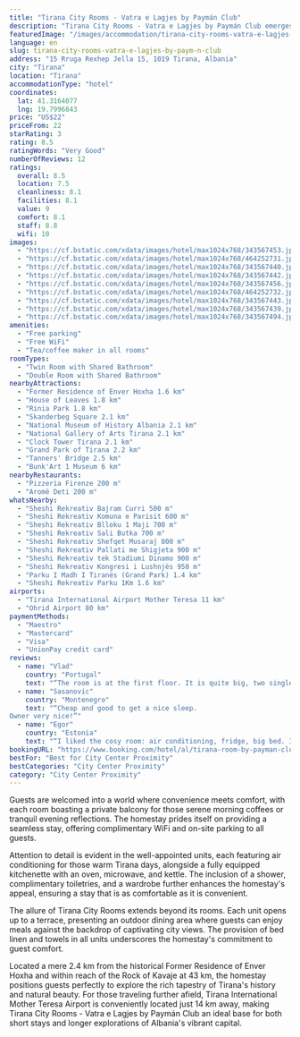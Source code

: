 ```yaml
---
title: "Tirana City Rooms - Vatra e Lagjes by Paymán Club"
description: "Tirana City Rooms - Vatra e Lagjes by Paymán Club emerges as a prime choice for travelers seeking a blend of comfort and convenience in the heart of Tirana."
featuredImage: "/images/accommodation/tirana-city-rooms-vatra-e-lagjes-by-paym-n-club-343567453.jpg"
language: en
slug: tirana-city-rooms-vatra-e-lagjes-by-paym-n-club
address: "15 Rruga Rexhep Jella 15, 1019 Tirana, Albania"
city: "Tirana"
location: "Tirana"
accommodationType: "hotel"
coordinates:
  lat: 41.3164077
  lng: 19.7996843
price: "US$22"
priceFrom: 22
starRating: 3
rating: 8.5
ratingWords: "Very Good"
numberOfReviews: 12
ratings:
  overall: 8.5
  location: 7.5
  cleanliness: 8.1
  facilities: 8.1
  value: 9
  comfort: 8.1
  staff: 8.8
  wifi: 10
images:
  - "https://cf.bstatic.com/xdata/images/hotel/max1024x768/343567453.jpg?k=b479d210b61c9e5316e408b3e8c2484f6c0168d015a5eec8581eebcc4cda4d1c&o=&hp=1"
  - "https://cf.bstatic.com/xdata/images/hotel/max1024x768/464252731.jpg?k=0d962ec41fb579c5be01a2647b07e65da5da64603dc1b91f76d9a2c4c39291f6&o=&hp=1"
  - "https://cf.bstatic.com/xdata/images/hotel/max1024x768/343567440.jpg?k=24de90f28936ca4348ac9d2b2a72bf9498e2f7008d7f0ffc1f468cf685958841&o=&hp=1"
  - "https://cf.bstatic.com/xdata/images/hotel/max1024x768/343567442.jpg?k=13fab45f7d9a2e12d7b1b30a3fa130d6f24207a33b70a3525199198e0d5f2e06&o=&hp=1"
  - "https://cf.bstatic.com/xdata/images/hotel/max1024x768/343567456.jpg?k=e6fd6e15aca6abdfadaa4a0ff3b924b5f4f66885e32fae3d35655c1937974d5a&o=&hp=1"
  - "https://cf.bstatic.com/xdata/images/hotel/max1024x768/464252732.jpg?k=2ffced9a69cc1579e826f86181df686b4e6fe826b012a422c5be6932b23523c2&o=&hp=1"
  - "https://cf.bstatic.com/xdata/images/hotel/max1024x768/343567443.jpg?k=bec4c8b26ee2f959cae460bc09ef0577bfe92512e0ccb3eb206ab421ba5baf13&o=&hp=1"
  - "https://cf.bstatic.com/xdata/images/hotel/max1024x768/343567439.jpg?k=94cb1ae65bd1cd813c08963a01eabc0f60b6c0e6f02f8a952e1103a8d00dbb3f&o=&hp=1"
  - "https://cf.bstatic.com/xdata/images/hotel/max1024x768/343567494.jpg?k=03de423f9e95c00ba645422b75c549c1470b728960d206aba95678429335ca0e&o=&hp=1"
amenities:
  - "Free parking"
  - "Free WiFi"
  - "Tea/coffee maker in all rooms"
roomTypes:
  - "Twin Room with Shared Bathroom"
  - "Double Room with Shared Bathroom"
nearbyAttractions:
  - "Former Residence of Enver Hoxha 1.6 km"
  - "House of Leaves 1.8 km"
  - "Rinia Park 1.8 km"
  - "Skanderbeg Square 2.1 km"
  - "National Museum of History Albania 2.1 km"
  - "National Gallery of Arts Tirana 2.1 km"
  - "Clock Tower Tirana 2.1 km"
  - "Grand Park of Tirana 2.2 km"
  - "Tanners' Bridge 2.5 km"
  - "Bunk'Art 1 Museum 6 km"
nearbyRestaurants:
  - "Pizzeria Firenze 200 m"
  - "Aromë Deti 200 m"
whatsNearby:
  - "Sheshi Rekreativ Bajram Curri 500 m"
  - "Sheshi Rekreativ Komuna e Parisit 600 m"
  - "Sheshi Rekreativ Blloku 1 Maji 700 m"
  - "Sheshi Rekreativ Sali Butka 700 m"
  - "Sheshi Rekreativ Shefqet Musaraj 800 m"
  - "Sheshi Rekreativ Pallati me Shigjeta 900 m"
  - "Sheshi Rekreativ tek Stadiumi Dinamo 900 m"
  - "Sheshi Rekreativ Kongresi i Lushnjës 950 m"
  - "Parku I Madh I Tiranës (Grand Park) 1.4 km"
  - "Sheshi Rekreativ Parku 1Km 1.6 km"
airports:
  - "Tirana International Airport Mother Teresa 11 km"
  - "Ohrid Airport 80 km"
paymentMethods:
  - "Maestro"
  - "Mastercard"
  - "Visa"
  - "UnionPay credit card"
reviews:
  - name: "Vlad"
    country: "Portugal"
    text: "“The room is at the first floor. It is quite big, two single beds, two big windows, two tables and a wardrobe. I liked that the kitchen was well equipped, even with a kettle, electric stove etc. I had acces to the fridge. The bathroom was clean....”"
  - name: "Sasanovic"
    country: "Montenegro"
    text: "“Cheap and good to get a nice sleep.
Owner very nice!”"
  - name: "Egor"
    country: "Estonia"
    text: "“I liked the cosy room: air conditioning, fridge, big bed. I also liked stable wi-fi, bathroom with shower and possibility to switch on electric shaver, polite staff, possibility to cook and use utensils in the kitchen, the ability to use a laptop...”"
bookingURL: "https://www.booking.com/hotel/al/tirana-room-by-payman-club.en-gb.html?aid=8035640"
bestFor: "Best for City Center Proximity"
bestCategories: "City Center Proximity"
category: "City Center Proximity"
---
```


Guests are welcomed into a world where convenience meets comfort, with each room boasting a private balcony for those serene morning coffees or tranquil evening reflections. The homestay prides itself on providing a seamless stay, offering complimentary WiFi and on-site parking to all guests.

Attention to detail is evident in the well-appointed units, each featuring air conditioning for those warm Tirana days, alongside a fully equipped kitchenette with an oven, microwave, and kettle. The inclusion of a shower, complimentary toiletries, and a wardrobe further enhances the homestay's appeal, ensuring a stay that is as comfortable as it is convenient.

The allure of Tirana City Rooms extends beyond its rooms. Each unit opens up to a terrace, presenting an outdoor dining area where guests can enjoy meals against the backdrop of captivating city views. The provision of bed linen and towels in all units underscores the homestay's commitment to guest comfort.

Located a mere 2.4 km from the historical Former Residence of Enver Hoxha and within reach of the Rock of Kavaje at 43 km, the homestay positions guests perfectly to explore the rich tapestry of Tirana's history and natural beauty. For those traveling further afield, Tirana International Mother Teresa Airport is conveniently located just 14 km away, making Tirana City Rooms - Vatra e Lagjes by Paymán Club an ideal base for both short stays and longer explorations of Albania's vibrant capital.